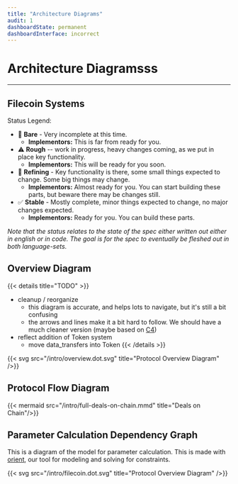 ```yaml
---
title: "Architecture Diagrams"
audit: 1
dashboardState: permanent
dashboardInterface: incorrect
---
```


# Architecture Diagramsss
---

## Filecoin Systems

Status Legend:

- 🛑 **Bare** - Very incomplete at this time.
  - **Implementors:** This is far from ready for you.
- ⚠️ **Rough** -- work in progress, heavy changes coming, as we put in place key functionality.
  - **Implementors:** This will be ready for you soon.
- 🔁 **Refining** - Key functionality is there, some small things expected to change. Some big things may change.
  - **Implementors:** Almost ready for you. You can start building these parts, but beware there may be changes still.
- ✅ **Stable** - Mostly complete, minor things expected to change, no major changes expected.
  - **Implementors:** Ready for you. You can build these parts.

*Note that the status relates to the state of the spec either written out either in english or in code. The goal is for the spec to eventually be fleshed out in both language-sets.*

## Overview Diagram
{{< details title="TODO" >}}
- cleanup / reorganize
  - this diagram is accurate, and helps lots to navigate, but it's still a bit confusing
  - the arrows and lines make it a bit hard to follow. We should have a much cleaner version (maybe based on [C4](https://c4model.com))
- reflect addition of Token system
  - move data_transfers into Token
{{< /details >}}


{{< svg src="/intro/overview.dot.svg" title="Protocol Overview Diagram" />}}

## Protocol Flow Diagram

{{< mermaid src="/intro/full-deals-on-chain.mmd" title="Deals on Chain"/>}}

## Parameter Calculation Dependency Graph

This is a diagram of the model for parameter calculation. This is made with [orient](https://github.com/filecoin-project/orient), our tool for modeling and solving for constraints.

{{< svg src="/intro/filecoin.dot.svg" title="Protocol Overview Diagram" />}}
